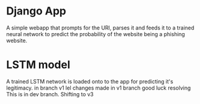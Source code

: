 # Django App
A simple webapp that prompts for the URl, parses it and feeds it to a trained
neural network to predict the probability of the website being a phishing
website.

# LSTM model 
A trained LSTM network is loaded onto to the app for predicting it's legitimacy.
in branch v1 lel
changes made in v1 branch
good luck resolving
This is in dev branch.
Shifting to v3
